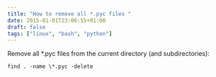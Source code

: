 ```yaml
---
title: "How to remove all *.pyc files "
date: 2015-01-01T23:06:55+01:00
draft: false
tags: ["linux", "bash", "python"]
---
```


Remove all *.pyc files from the current directory (and subdirectories):
```
find . -name \*.pyc -delete
```
